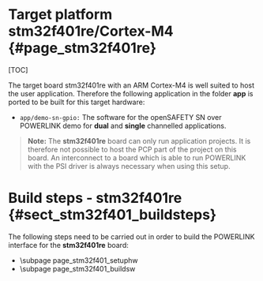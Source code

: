 Target platform stm32f401re/Cortex-M4 {#page_stm32f401re}
============

[TOC]


The target board stm32f401re with an ARM Cortex-M4 is well suited to host the
user application. Therefore the following application in the folder **app** is
ported to be built for this target hardware:
- `app/demo-sn-gpio:` The software for the openSAFETY SN over POWERLINK demo for
   **dual** and **single** channelled applications.

> **Note:** The **stm32f401re** board can only run application projects. It is
> therefore not possible to host the PCP part of the project on this board. An
> interconnect to a board which is able to run POWERLINK with the PSI driver is
> always necessary when using this setup.

# Build steps - stm32f401re   {#sect_stm32f401_buildsteps}
The following steps need to be carried out in order to build the POWERLINK interface
for the **stm32f401re** board:
- \subpage page_stm32f401_setuphw
- \subpage page_stm32f401_buildsw
